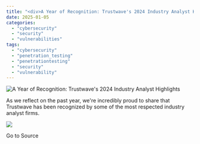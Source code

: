 ```yaml
---
title: "<div>A Year of Recognition: Trustwave's 2024 Industry Analyst Highlights</div>"
date: 2025-01-05
categories: 
  - "cybersecurity"
  - "security"
  - "vulnerabilities"
tags: 
  - "cybersecurity"
  - "penetration_testing"
  - "penetrationtesting"
  - "security"
  - "vulnerability"
---
```


![A Year of Recognition: Trustwave's 2024 Industry Analyst Highlights](https://www.trustwave.com/hubfs/Blogs/Trustwave_Blog/Headers/Analyst-24-Blog-Header.jpg)

As we reflect on the past year, we're incredibly proud to share that Trustwave has been recognized by some of the most respected industry analyst firms.

![](https://track.hubspot.com/__ptq.gif?a=21158977&k=14&r=https%3A%2F%2Fwww.trustwave.com%2Fen-us%2Fresources%2Fblogs%2Ftrustwave-blog%2Fa-year-of-recognition-trustwaves-2024-industry-analyst-highlights%2F&bu=https%253A%252F%252Fwww.trustwave.com%252Fen-us%252Fresources%252Fblogs%252Ftrustwave-blog&bvt=rss)

Go to Source
